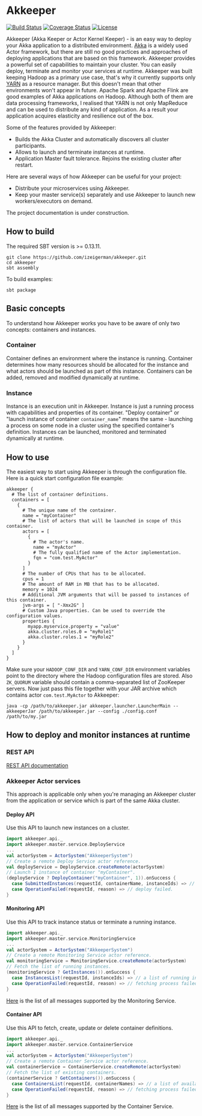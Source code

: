 # Akkeeper

[![Build Status](https://travis-ci.org/izeigerman/akkeeper.svg?branch=master)](https://travis-ci.org/izeigerman/akkeeper)
[![Coverage Status](https://coveralls.io/repos/github/izeigerman/akkeeper/badge.svg?branch=master)](https://coveralls.io/github/izeigerman/akkeeper?branch=master)
[![License](http://img.shields.io/:license-Apache%202-red.svg)](http://www.apache.org/licenses/LICENSE-2.0.txt)

Akkeeper (Akka Keeper or Actor Kernel Keeper) - is an easy way to deploy your Akka application to a distributed environment. [Akka](http://akka.io/) is a widely used Actor framework, but there are still no good practices and approaches of deploying applications that are based on this framework. Akkeeper provides a powerful set of capabilities to maintain your cluster. You can easily deploy, terminate and monitor your services at runtime. Akkeeper was built keeping Hadoop as a primary use case, that's why it currently supports only [YARN](https://hadoop.apache.org/docs/r2.7.1/hadoop-yarn/hadoop-yarn-site/YARN.html) as a resource manager. But this doesn't mean that other environments won't appear in future. Apache Spark and Apache Flink are good examples of Akka applications on Hadoop. Although both of them are data processing frameworks, I realised that YARN is not only MapReduce and can be used to distribute any kind of application. As a result your application acquires elasticity and resilience out of the box.

Some of the features provided by Akkeeper:
* Builds the Akka Cluster and automatically discovers all cluster participants.
* Allows to launch and terminate instances at runtime.
* Application Master fault tolerance. Rejoins the existing cluster after restart.

Here are several ways of how Akkeeper can be useful for your project:
* Distribute your microservices using Akkeeper.
* Keep your master service(s) separately and use Akkeeper to launch new workers/executors on demand.

The project documentation is under construction.

## How to build
The required SBT version is >= 0.13.11.
```
git clone https://github.com/izeigerman/akkeeper.git
cd akkeeper
sbt assembly
```
To build examples:
```
sbt package
```

## Basic concepts
To understand how Akkeeper works you have to be aware of only two concepts: containers and instances.

### Container
Container defines an environment where the instance is running. Container determines how many resources should be allocated for the instance and what actors should be launched as part of this instance. Containers can be added, removed and modified dynamically at runtime.

### Instance
Instance is an execution unit in Akkeeper. Instance is just a running process with capabilities and properties of its container. "Deploy container" or "launch instance of container `container_name`" means the same - launching a process on some node in a cluster using the specified container's definition. Instances can be launched, monitored and terminated dynamically at runtime.

## How to use
The easiest way to start using Akkeeper is through the configuration file. Here is a quick start configuration file example:
```
akkeeper {
  # The list of container definitions.
  containers = [
    {
      # The unique name of the container.
      name = "myContainer"
      # The list of actors that will be launched in scope of this container.
      actors = [
        {
          # The actor's name.
          name = "myActor"
          # The fully qualified name of the Actor implementation.
          fqn = "com.test.MyActor"
        }
      ]
      # The number of CPUs that has to be allocated.
      cpus = 1
      # The amount of RAM in MB that has to be allocated.
      memory = 1024
      # Additional JVM arguments that will be passed to instances of this container.
      jvm-args = [ "-Xmx2G" ]
      # Custom Java properties. Can be used to override the configuration values.
      properties {
        myapp.myservice.property = "value"
        akka.cluster.roles.0 = "myRole1"
        akka.cluster.roles.1 = "myRole2"
      }
    }
  ]
}
```
Make sure your `HADOOP_CONF_DIR` and `YARN_CONF_DIR` environment variables point to the directory where the Hadoop configuration files are stored. Also `ZK_QUORUM` variable should contain a comma-separated list of ZooKeeper servers.
Now just pass this file together with your JAR archive which contains actor `com.test.MyActor` to Akkeeper:
```
java -cp /path/to/akkeeper.jar akkeeper.launcher.LauncherMain --akkeeperJar /path/to/akkeeper.jar --config ./config.conf /path/to/my.jar
```

## How to deploy and monitor instances at runtime

### REST API
[REST API documentation](https://github.com/akkeeper-project/akkeeper/blob/master/docs/rest.md)

### Akkeeper Actor services
This approach is applicable only when you're managing an Akkeeper cluster from the application or service which is part of the same Akka cluster.

#### Deploy API
Use this API to launch new instances on a cluster.
```scala
import akkeeper.api._
import akkeeper.master.service.DeployService
...
val actorSystem = ActorSystem("AkkeeperSystem")
// Create a remote Deploy Service actor reference.
val deployService = DeployService.createRemote(actorSystem)
// Launch 1 instance of container "myContainer".
(deployService ? DeployContainer("myContainer", 1)).onSuccess {
  case SubmittedInstances(requestId, containerName, instanceIds) => // submitted successfully.
  case OperationFailed(requestId, reason) => // deploy failed.
}
```

#### Monitoring API
Use this API to track instance status or terminate a running instance.
```scala
import akkeeper.api._
import akkeeper.master.service.MonitoringService
...
val actorSystem = ActorSystem("AkkeeperSystem")
// Create a remote Monitoring Service actor reference.
val monitoringService = MonitoringService.createRemote(actorSystem)
// Fetch the list of running instances.
(monitoringService ? GetInstances()).onSuccess {
  case InstancesList(requestId, instanceIds) => // a list of running instances.
  case OperationFailed(requestId, reason) => // fetching process failed.
}
```
[Here](https://github.com/akkeeper-project/akkeeper/blob/master/akkeeper/src/main/scala/akkeeper/api/MonitoringApi.scala) is the list of all messages supported by the Monitoring Service.

#### Container API
Use this API to fetch, create, update or delete container definitions.
```scala
import akkeeper.api._
import akkeeper.master.service.ContainerService
...
val actorSystem = ActorSystem("AkkeeperSystem")
// Create a remote Container Service actor reference.
val containerService = ContainerService.createRemote(actorSystem)
// Fetch the list of existing containers.
(containerService ? GetContainers()).onSuccess {
  case ContainersList(requestId, containerNames) => // a list of available containers.
  case OperationFailed(requestId, reason) => // fetching process failed.
}
```
[Here](https://github.com/akkeeper-project/akkeeper/blob/master/akkeeper/src/main/scala/akkeeper/api/ContainerApi.scala) is the list of all messages supported by the Container Service.

